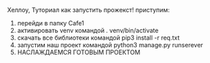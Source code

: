 Хеллоу, Туториал как запустить прожекст! приступим:

1. перейди в папку Cafe1
2. активировать venv командой . venv/bin/activate
3. скачать все библиотеки командой pip3 install -r req.txt
4. запустим наш проект командой python3 manage.py runserever
5. НАСЛАЖДАЕМСЯ ГОТОВЫМ ПРОЕКТОМ